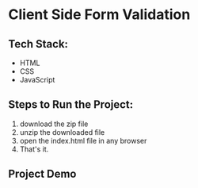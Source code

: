 # Client Side Form Validation


## Tech Stack:
- HTML
- CSS
- JavaScript


## Steps to Run the Project:
1. download the zip file
2. unzip the downloaded file
3. open the index.html file in any browser
4. That's it.


## Project Demo
